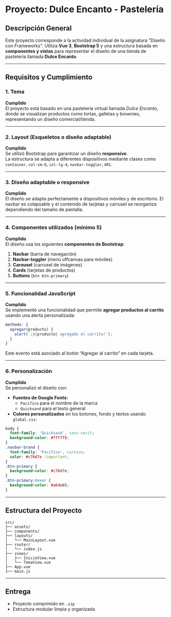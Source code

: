 # Proyecto: Dulce Encanto - Pastelería

##  Descripción General

Este proyecto corresponde a la actividad individual de la asignatura "Diseño con Frameworks". Utiliza **Vue 3**, **Bootstrap 5** y una estructura basada en **componentes y vistas** para representar el diseño de una tienda de pastelería llamada **Dulce Encanto**.

---

##  Requisitos y Cumplimiento

###  1. Tema
**Cumplido**  
El proyecto está basado en una pastelería virtual llamada _Dulce Encanto_, donde se visualizan productos como tortas, galletas y brownies, representando un diseño comercial/tienda.

---

###  2. Layout (Esqueletos o diseño adaptable)
**Cumplido**  
Se utilizó Bootstrap para garantizar un diseño **responsive**.  
La estructura se adapta a diferentes dispositivos mediante clases como `container`, `col-sm-6`, `col-lg-4`, `navbar-toggler`, etc.

---

###  3. Diseño adaptable o responsive
**Cumplido**  
El diseño se adapta perfectamente a dispositivos móviles y de escritorio. El navbar es colapsable y el contenido de tarjetas y carrusel se reorganiza dependiendo del tamaño de pantalla.

---

###  4. Componentes utilizados (mínimo 5)
**Cumplido**  
El diseño usa los siguientes **componentes de Bootstrap**:

1. **Navbar** (barra de navegación)
2. **Navbar-toggler** (menú offcanvas para móviles)
3. **Carousel** (carrusel de imágenes)
4. **Cards** (tarjetas de productos)
5. **Buttons** (`btn btn-primary`)

---

###  5. Funcionalidad JavaScript
**Cumplido**  
Se implementó una funcionalidad que permite **agregar productos al carrito** usando una alerta personalizada:

```js
methods: {
  agregar(producto) {
    alert(`¡${producto} agregado al carrito!`);
  }
}
```

Este evento está asociado al botón “Agregar al carrito” en cada tarjeta.

---

###  6. Personalización
**Cumplido**  
Se personalizó el diseño con:

- **Fuentes de Google Fonts:**
  - `Pacifico` para el nombre de la marca
  - `Quicksand` para el texto general
- **Colores personalizados** en los botones, fondo y textos usando `global.css`:

```css
body {
  font-family: 'Quicksand', sans-serif;
  background-color: #fff7f9;
}
.navbar-brand {
  font-family: 'Pacifico', cursive;
  color: #c76d7e !important;
}
.btn-primary {
  background-color: #c76d7e;
}
.btn-primary:hover {
  background-color: #a64e65;
}
```

---

##  Estructura del Proyecto

```
src/
├── assets/
├── components/
├── layouts/
│   └── MainLayout.vue
├── router/
│   └── index.js
├── views/
│   ├── InicioView.vue
│   └── TemaView.vue
├── App.vue
├── main.js
```

---

##  Entrega

- Proyecto comprimido en `.zip`
- Estructura modular limpia y organizada


